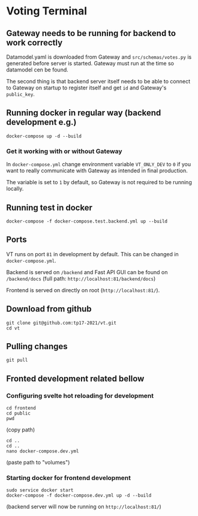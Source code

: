 # Voting Terminal


## Gateway needs to be running for backend to work correctly

Datamodel.yaml is downloaded from Gateway and `src/schemas/votes.py` is generated before server is started. Gateway must run at the time so datamodel cen be found.

The second thing is that backend server itself needs to be able to connect to Gateway on startup to register itself and get `id` and Gateway's `public_key`.


## Running docker in regular way (backend development e.g.)
```
docker-compose up -d --build
```


### Get it working with or without Gateway

In `docker-compose.yml` change environment variable `VT_ONLY_DEV` to `0` if you want to really communicate with Gateway as intended in final production.

The variable is set to `1` by default, so Gateway is not required to be running locally.


## Running test in docker
```
docker-compose -f docker-compose.test.backend.yml up --build
```


## Ports

VT runs on port `81` in development by default. This can be changed in `docker-compose.yml`.

Backend is served on `/backend` and Fast API GUI can be found on `/backend/docs` (full path: `http://localhost:81/backend/docs`)

Frontend is served on directly on root (`http://localhost:81/`).
 


## Download from github
```
git clone git@github.com:tp17-2021/vt.git
cd vt
```

## Pulling changes
```
git pull
```


## Fronted development related bellow

### Configuring svelte hot reloading for development
```
cd frontend
cd public
pwd
```
(copy path)
```
cd ..
cd ..
nano docker-compose.dev.yml
```
(paste path to "volumes")


### Starting docker for frontend development
```
sudo service docker start
docker-compose -f docker-compose.dev.yml up -d --build
```
(backend server will now be running on `http://localhost:81/`)


